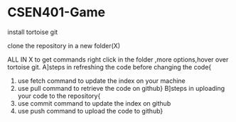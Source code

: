 # CSEN401-Game
install tortoise git

clone the repository in a new folder(X)

ALL IN X
to get commands right click in the folder ,more options,hover over tortoise git.
A]steps in refreshing the code before changing the code{
1) use fetch command to update the index on your machine
2) use pull command to retrieve the code on github}
B]steps in uploading your code to the repository{
1) use commit command to update the index on github
2) use push command to upload the code to github}
